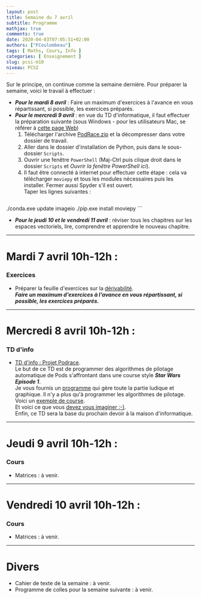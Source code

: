 ```yaml
---
layout: post
title: Semaine du 7 avril
subtitle: Programme
mathjax: true
comments: true
date: 2020-04-03T07:05:51+02:00
authors: ["FCoulombeau"]
tags: [ Maths, Cours, Info ]
categories: [ Enseignement ]
slug: pcsi-m10
niveau: PCSI
---
```


Sur le principe, on continue comme la semaine dernière. Pour préparer la semaine, voici le travail à effectuer :
- **_Pour le mardi 8 avril_** : Faire un maximum d'exercices à l'avance en vous répartissant, si possible, les exercices préparés.
- **_Pour le mercredi 9 avril_** : en vue du TD d'informatique, il faut effectuer la préparation suivante (sous Windows - pour les utilisateurs Mac, se référer à [cette page Web](https://zulko.github.io/moviepy/install.html))
   1. Télécharger l'archive [PodRace.zip](/cours/PodRace.zip) et la décompresser dans votre dossier de travail.
   2. Aller dans le dossier d'installation de Python, puis dans le sous-dossier `Scripts`.
   3. Ouvrir une fenêtre `PowerShell` (Maj-Ctrl puis clique droit dans le dossier `Scripts` et *Ouvrir la fenêtre PowerShell ici*).
   4. Il faut être connecté à internet pour effectuer cette étape : cela va télécharger `moviepy` et tous les modules nécessaires puis les installer. Fermer aussi Spyder s'il est ouvert.    
      Taper les lignes suivantes :  
      ```
./conda.exe update imageio
./pip.exe install moviepy
      ```
- **_Pour le jeudi 10 et le vendredi 11 avril_** : réviser tous les chapitres sur les espaces vectoriels, lire, comprendre et apprendre le nouveau chapitre.

---

# Mardi 7 avril 10h-12h :
### Exercices
- Préparer la feuille d'exercices sur la [dérivabilité](https://fcoulombeau.github.io/cours/PCSI-Exo-24032020.pdf).  
  **_Faire un maximum d'exercices à l'avance en vous répartissant, si possible, les exercices préparés._**

---

# Mercredi 8 avril 10h-12h : 
### TD d'info
- [TD d'info : Projet Podrace](https://fcoulombeau.github.io/cours/PCSI-Info-08042020.pdf).  
  Le but de ce TD est de programmer des algorithmes de pilotage automatique de Pods s'affrontant dans une course style **_Star Wars Episode 1_**.  
  Je vous fournis un [programme](/cours/PodRace.zip) qui gère toute la partie ludique et graphique. Il n'y a plus qu'à programmer les algorithmes de pilotage.  
  Voici un [exemple de course](/img/wawa2-wawa.webm).  
  Et voici ce que vous [devez vous imaginer :-)](https://www.youtube.com/watch?v=Dqus0aXiAVE).  
  Enfin, ce TD sera la base du prochain devoir à la maison d'informatique.

---

# Jeudi 9 avril 10h-12h : 
### Cours

- Matrices : à venir.

---

# Vendredi 10 avril 10h-12h : 
### Cours

- Matrices : à venir. 

---

# Divers

- Cahier de texte de la semaine : à venir.
- Programme de colles pour la semaine suivante : à venir.